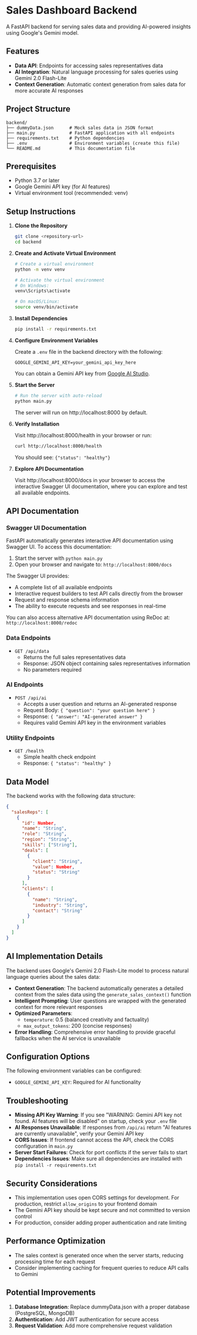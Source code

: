 # Sales Dashboard Backend

A FastAPI backend for serving sales data and providing AI-powered insights using Google's Gemini model.

## Features

- **Data API**: Endpoints for accessing sales representatives data
- **AI Integration**: Natural language processing for sales queries using Gemini 2.0 Flash-Lite
- **Context Generation**: Automatic context generation from sales data for more accurate AI responses

## Project Structure

```
backend/
├── dummyData.json      # Mock sales data in JSON format
├── main.py             # FastAPI application with all endpoints
├── requirements.txt    # Python dependencies
├── .env                # Environment variables (create this file)
└── README.md           # This documentation file
```

## Prerequisites

- Python 3.7 or later
- Google Gemini API key (for AI features)
- Virtual environment tool (recommended: venv)

## Setup Instructions

1. **Clone the Repository**

   ```bash
   git clone <repository-url>
   cd backend
   ```

2. **Create and Activate Virtual Environment**

   ```bash
   # Create a virtual environment
   python -m venv venv
   
   # Activate the virtual environment
   # On Windows:
   venv\Scripts\activate
   
   # On macOS/Linux:
   source venv/bin/activate
   ```

3. **Install Dependencies**

   ```bash
   pip install -r requirements.txt
   ```

4. **Configure Environment Variables**

   Create a `.env` file in the backend directory with the following:

   ```
   GOOGLE_GEMINI_API_KEY=your_gemini_api_key_here
   ```

   You can obtain a Gemini API key from [Google AI Studio](https://makersuite.google.com/app/apikey).

5. **Start the Server**

   ```bash
   # Run the server with auto-reload
   python main.py
   ```

   The server will run on http://localhost:8000 by default.

6. **Verify Installation**

   Visit http://localhost:8000/health in your browser or run:
   
   ```bash
   curl http://localhost:8000/health
   ```
   
   You should see: `{"status": "healthy"}`

7. **Explore API Documentation**

   Visit http://localhost:8000/docs in your browser to access the interactive Swagger UI documentation, where you can explore and test all available endpoints.

## API Documentation

### Swagger UI Documentation

FastAPI automatically generates interactive API documentation using Swagger UI. To access this documentation:

1. Start the server with `python main.py`
2. Open your browser and navigate to: `http://localhost:8000/docs`

The Swagger UI provides:
- A complete list of all available endpoints
- Interactive request builders to test API calls directly from the browser
- Request and response schema information
- The ability to execute requests and see responses in real-time

You can also access alternative API documentation using ReDoc at: `http://localhost:8000/redoc`

### Data Endpoints

- `GET /api/data` 
  - Returns the full sales representatives data
  - Response: JSON object containing sales representatives information
  - No parameters required

### AI Endpoints

- `POST /api/ai`
  - Accepts a user question and returns an AI-generated response
  - Request Body: `{ "question": "your question here" }`
  - Response: `{ "answer": "AI-generated answer" }`
  - Requires valid Gemini API key in the environment variables

### Utility Endpoints

- `GET /health`
  - Simple health check endpoint
  - Response: `{ "status": "healthy" }`

## Data Model

The backend works with the following data structure:

```json
{
  "salesReps": [
    {
      "id": Number,
      "name": "String",
      "role": "String",
      "region": "String",
      "skills": ["String"],
      "deals": [
        { 
          "client": "String", 
          "value": Number, 
          "status": "String" 
        }
      ],
      "clients": [
        { 
          "name": "String", 
          "industry": "String", 
          "contact": "String" 
        }
      ]
    }
  ]
}
```

## AI Implementation Details

The backend uses Google's Gemini 2.0 Flash-Lite model to process natural language queries about the sales data:

- **Context Generation**: The backend automatically generates a detailed context from the sales data using the `generate_sales_context()` function
- **Intelligent Prompting**: User questions are wrapped with the generated context for more relevant responses
- **Optimized Parameters**:
  - `temperature`: 0.5 (balanced creativity and factuality)
  - `max_output_tokens`: 200 (concise responses)
- **Error Handling**: Comprehensive error handling to provide graceful fallbacks when the AI service is unavailable

## Configuration Options

The following environment variables can be configured:

- `GOOGLE_GEMINI_API_KEY`: Required for AI functionality

## Troubleshooting

- **Missing API Key Warning**: If you see "WARNING: Gemini API key not found. AI features will be disabled" on startup, check your `.env` file
- **AI Responses Unavailable**: If responses from `/api/ai` return "AI features are currently unavailable", verify your Gemini API key
- **CORS Issues**: If frontend cannot access the API, check the CORS configuration in `main.py`
- **Server Start Failures**: Check for port conflicts if the server fails to start
- **Dependencies Issues**: Make sure all dependencies are installed with `pip install -r requirements.txt`

## Security Considerations

- This implementation uses open CORS settings for development. For production, restrict `allow_origins` to your frontend domain
- The Gemini API key should be kept secure and not committed to version control
- For production, consider adding proper authentication and rate limiting

## Performance Optimization

- The sales context is generated once when the server starts, reducing processing time for each request
- Consider implementing caching for frequent queries to reduce API calls to Gemini

## Potential Improvements

1. **Database Integration**: Replace dummyData.json with a proper database (PostgreSQL, MongoDB)
2. **Authentication**: Add JWT authentication for secure access
3. **Request Validation**: Add more comprehensive request validation
